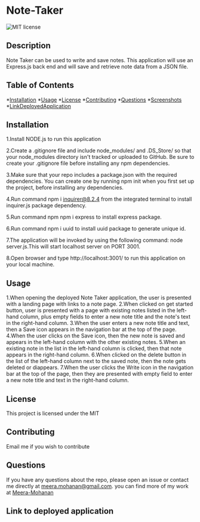 # Note-Taker
  ![MIT license](https://img.shields.io/badge/license-MIT-blue)

## Description  
Note Taker can be used to write and save notes. This application will use an Express.js back end and will save and retrieve note data from a JSON file. 

## Table of Contents
*[Installation](#installation)
*[Usage](#usage)
*[License](#license)
*[Contributing](#contributing)
*[Questions](#questions)
*[Screenshots](#screenshots)
*[LinkDeployedApplication](#link-to-deployed-application)

## Installation
1.Install NODE.js to run this application

2.Create a .gitignore file and include node_modules/ and .DS_Store/ so that your node_modules directory isn't tracked or uploaded to GitHub. Be sure to create your .gitignore file before installing any npm dependencies.

3.Make sure that your repo includes a package.json with the required dependencies. You can create one by running npm init when you first set up the project, before installing any dependencies.

4.Run command npm i inquirer@8.2.4 from the integrated terminal to install inquirer.js package dependency.

5.Run command npm npm i express to install express package.

6.Run command npm i uuid to install uuid package to generate unique id.

7.The application will be invoked by using the following command: node server.js.This will start localhost server on PORT 3001.

8.Open browser and type http://localhost:3001/ to run this application on your local machine.

## Usage
1.When opening the deployed Note Taker application, the user is presented with a landing page with links to a note page. 
2.When clicked on get started button, user is presented with a page with existing notes listed in the left-hand column, plus empty fields to enter a new note title and the note's text in the right-hand column.
3.When the user enters a new note title and text, then a Save icon appears in the navigation bar at the top of the page.
4.When the user clicks on the Save icon, then the new note is saved and appears in the left-hand column with the other existing notes.
5.When an existing note in the list in the left-hand column is clicked, then that note appears in the right-hand column.
6.When clicked on the delete button in the list of the left-hand column next to the saved note, then the note gets deleted or diappears.
7.When the user clicks the Write icon in the navigation bar at the top of the page, then they are presented with empty field to enter a new note title and text in the right-hand column.

## License
This project is licensed under the MIT 

## Contributing
Email me if you wish to contribute

## Questions
If you have any questions about the repo, please open an issue or contact me directly at meera.mohanan@gmail.com. you can find more of my work at [Meera-Mohanan](https://github.com/Meera-Mohanan)

## Link to deployed application
